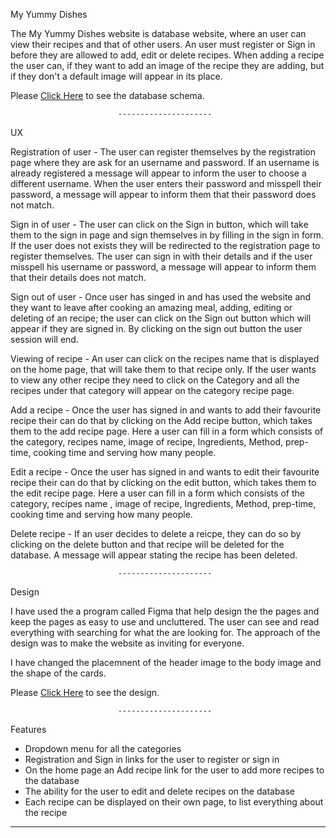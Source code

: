 My Yummy Dishes

The My Yummy Dishes website is database website, where an user can view their recipes and that of other users. An user must
register or Sign in before they are allowed to add, edit or delete recipes. When adding a recipe the user can, if they want to 
add an image of the recipe they are adding, but if they don't a default image will appear in its place.

Please <a href="">Click Here</a> to see the database schema.

                            ---------------------

UX

Registration of user - The user can register themselves by the registration page where they are ask for an username and password.
                       If an username is already registered a message will appear to inform the user to choose a different 
                       username. When the user enters their password and misspell their password, a message will appear to inform 
                       them that their password does not match.

Sign in of user - The user can click on the Sign in button, which will take them to the sign in page and sign themselves in by
                  filling in the sign in form. If the user does not exists they will be redirected to the registration page to
                  register themselves. The user can sign in with their details and if the user misspell his username or password,
                  a message will appear to inform them that their details does not match.

Sign out of user - Once user has singed in and has used the website and they want to leave after cooking an amazing meal, adding,
                   editing or deleting of an recipe; the user can click on the Sign out button which will appear if they are signed in.
                   By clicking on the sign out button the user session will end.

Viewing of recipe - An user can click on the recipes name that is displayed on the home page, that will take them to that recipe only.
                    If the user wants to view any other recipe they need to click on the Category and all the recipes under that category
                    will appear on the category recipe page.

Add a recipe - Once the user has signed in and wants to add their favourite recipe their can do that by clicking on the Add recipe button,
               which takes them to the add recipe page. Here a user can fill in a form which consists of the category, recipes name,
               image of recipe, Ingredients, Method, prep-time, cooking time and serving how many people.

Edit a recipe - Once the user has signed in and wants to edit their favourite recipe their can do that by clicking on the edit button, which 
                takes them to the edit recipe page. Here a user can fill in a form which consists of the category, recipes name , image of recipe,
                Ingredients, Method, prep-time, cooking time and serving how many people.

Delete recipe - If an user decides to delete a reicpe, they can do so by clicking on the delete button and that recipe will be deleted for
                the database. A message will appear stating the recipe has been deleted. 

                            ---------------------   

Design

I have used the a program called Figma that help design the the pages and keep the pages as easy to use and uncluttered.
The user can see and read everything with searching for what the are looking for. The approach of the design was to make
the website as inviting for everyone.

I have changed the placemnent of the header image to the body image and the shape of the cards.

Please <a href="">Click Here</a> to see the design.

                            ---------------------   

Features

<ul>
    <li>Dropdown menu for all the categories</li>
    <li>Registration and Sign in links for the user to register or sign in</li>
    <li>On the home page an Add recipe link for the user to add more recipes to the database</li>
    <li>The ability for the user to edit and delete recipes on the database</li>
    <li>Each recipe can be displayed on their own page, to list everything about the recipe</li>
</ul>    

<hr/> 



